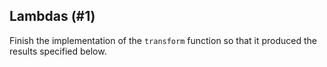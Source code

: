 ## Lambdas (#1)

Finish the implementation of the `transform` function so that
it produced the results specified below.
